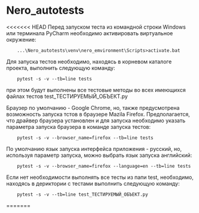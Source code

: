 # Nero_autotests

<<<<<<< HEAD
Перед запуском теста из командной строки Windows или терминала PyCharm необходимо активировать виртуальное окружение: 
		
		...\Nero_autotests\venv\nero_emvironment\Scripts>activate.bat 

Для запуска тестов необходимо, находясь в корневом каталоге проекта, выполнить следующую команду: 	
		
		pytest -s -v --tb=line tests
		
при этом будут выполнены все тестовые методы во всех имеющихся файлах тестов test_ТЕСТИРУЕМЫЙ_ОБЪЕКТ.py

Браузер по умолчанию - Google Chrome, но, также предусмотрена возможность запуска тстов в браузере Mazila Firefox.
Предполагается, что драйвер браузера установлен и для запуска необходимо указать параметра запуска браузера в команде 
запуска тестов:
        
        pytest -s -v --browser_name=firefox --tb=line tests
        
По умолчанию язык запуска интерфейса приложения - русский, но, используя параметр запуска, можно выбрать язык запуска
английский:

        pytest -s -v --browser_name=firefox --language=en --tb=line tests
        
Если нет необходимости выполнять все тесты из папи test, необходимо, находясь в дериктории с тестами выполнить 
следующую команду:

        pytest -s -v --tb=line test_ТЕСТИРУЕМЫЙ_ОБЪЕКТ.py
        
                


=======
